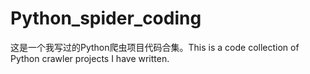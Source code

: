 # Python_spider_coding
这是一个我写过的Python爬虫项目代码合集。This is a code collection of Python crawler projects I have written.
